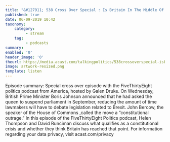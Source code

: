 ```yaml
---
title: "&#127911; 538 Cross Over Special : Is Britain In The Middle Of A Constitutional Crisis?"
published: true
date: 06-09-2019 10:42
taxonomy:
    category:
         - stream
    tag:
         - podcasts
summary:
enabled: '0'
header_image: '0'
theurl: https://media.acast.com/talkingpolitics/538crossoverspecial-isbritaininthemiddleofaconstitutionalcrisis-/media.mp3
image: artwork-resized.png
template: listen
---
```

 
Episode summary: Special cross over episode with the FiveThirtyEight politics podcast from America, hosted by Galen Druke. On Wednesday, British Prime Minister Boris Johnson announced that he had asked the queen to suspend parliament in September, reducing the amount of time lawmakers will have to debate legislation related to Brexit. John Bercow, the speaker of the House of Commons ,called the move a “constitutional outrage.” In this episode of the FiveThirtyEight Politics podcast, Helen Thompson and David Runciman discuss what qualifies as a constitutional crisis and whether they think Britain has reached that point. For information regarding your data privacy, visit acast.com/privacy
